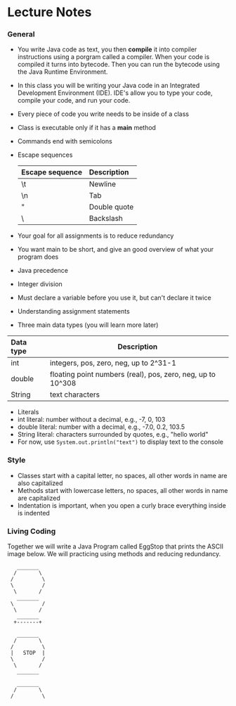 # Lecture Notes
### General
* You write Java code as text, you then __compile__ it into compiler instructions using a porgram called a compiler. When your code is compiled it turns into bytecode. Then you can run the bytecode using the Java Runtime Environment.
* In this class you will be writing your Java code in an Integrated Development Environment (IDE). IDE's allow you to type your code, compile your code, and run your code.
* Every piece of code you write needs to be inside of a class
* Class is executable only if it has a __main__ method
* Commands end with semicolons
* Escape sequences

  | __Escape sequence__   | __Description__       |
  | :-------------------- | :-------------------- |
  |  \t                   | Newline               |
  |  \n                   | Tab                   |
  |  \"                   | Double quote          |
  |  \\                   | Backslash             |
* Your goal for all assignments is to reduce redundancy
* You want main to be short, and give an good overview of what your program does
* Java precedence
* Integer division
* Must declare a variable before you use it, but can't declare it twice
* Understanding assignment statements
* Three main data types (you will learn more later)

 | __Data type__   | __Description__                                           |
 | :-----------|-------------------------------------------------------------- |
 | int         | integers, pos, zero, neg, up to 2^31-1                        |
 | double      | floating point numbers (real), pos, zero, neg, up to 10^308   |
 | String      | text characters                                               |
* Literals
 * int literal: number without a decimal, e.g., -7, 0, 103
 * double literal: number with a decimal, e.g., -7.0, 0.2, 103.5
 * String literal: characters surrounded by quotes, e.g., "hello world"
* For now, use `System.out.println("text")` to display text to the console


### Style
  * Classes start with a capital letter, no spaces, all other words in name are also capitalized
  * Methods start with lowercase letters, no spaces, all other words in name are capitalized
  * Indentation is important, when you open a curly brace everything inside is indented
  
### Living Coding
Together we will write a Java Program called EggStop that prints the ASCII image below. We will practicing using methods and reducing redundancy.

```
   _______
  /       \
 /         \
 \         /
  \       /
   _______
 \         /
  \       /
   _______
  +-------+
  
   _______
  /       \
 /         \
 |   STOP  |
 \         /
  \       /
   _______
   
   _______
  /       \
 /         \
 ```
